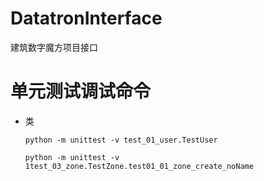 # DatatronInterface
建筑数字魔方项目接口

# 单元测试调试命令
- 类

    `python -m unittest -v test_01_user.TestUser`

    `python -m unittest -v 1test_03_zone.TestZone.test01_01_zone_create_noName`